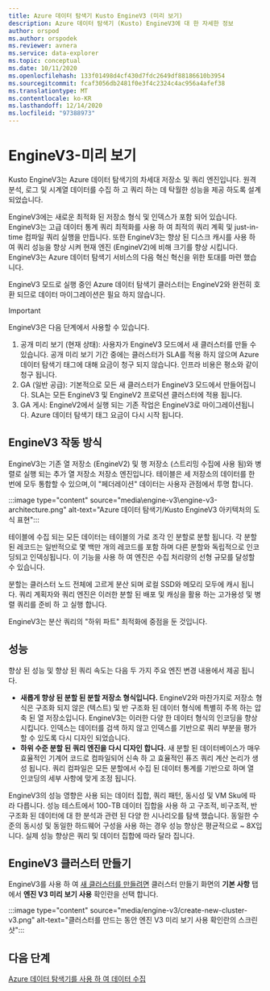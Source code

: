 ```yaml
---
title: Azure 데이터 탐색기 Kusto EngineV3 (미리 보기)
description: Azure 데이터 탐색기 (Kusto) EngineV3에 대 한 자세한 정보
author: orspod
ms.author: orspodek
ms.reviewer: avnera
ms.service: data-explorer
ms.topic: conceptual
ms.date: 10/11/2020
ms.openlocfilehash: 133f01498d4cf430d7fdc2649df88186610b3954
ms.sourcegitcommit: fcaf3056db2481f0e3f4c2324c4ac956a4afef38
ms.translationtype: MT
ms.contentlocale: ko-KR
ms.lasthandoff: 12/14/2020
ms.locfileid: "97388973"
---
```

# <a name="enginev3---preview"></a>EngineV3-미리 보기

Kusto EngineV3는 Azure 데이터 탐색기의 차세대 저장소 및 쿼리 엔진입니다. 원격 분석, 로그 및 시계열 데이터를 수집 하 고 쿼리 하는 데 탁월한 성능을 제공 하도록 설계 되었습니다.

EngineV3에는 새로운 최적화 된 저장소 형식 및 인덱스가 포함 되어 있습니다. EngineV3는 고급 데이터 통계 쿼리 최적화를 사용 하 여 최적의 쿼리 계획 및 just-in-time 컴파일 쿼리 실행을 만듭니다. 또한 EngineV3는 향상 된 디스크 캐시를 사용 하 여 쿼리 성능을 향상 시켜 현재 엔진 (EngineV2)에 비해 크기를 향상 시킵니다. EngineV3는 Azure 데이터 탐색기 서비스의 다음 혁신 혁신을 위한 토대를 마련 했습니다.

EngineV3 모드로 실행 중인 Azure 데이터 탐색기 클러스터는 EngineV2와 완전히 호환 되므로 데이터 마이그레이션은 필요 하지 않습니다.

> [!IMPORTANT]
> EngineV3은 다음 단계에서 사용할 수 있습니다.
>
> 1. 공개 미리 보기 (현재 상태): 사용자가 EngineV3 모드에서 새 클러스터를 만들 수 있습니다. 공개 미리 보기 기간 중에는 클러스터가 SLA를 적용 하지 않으며 Azure 데이터 탐색기 태그에 대해 요금이 청구 되지 않습니다. 인프라 비용은 평소와 같이 청구 됩니다.
> 1. GA (일반 공급): 기본적으로 모든 새 클러스터가 EngineV3 모드에서 만들어집니다. SLA는 모든 EngineV3 및 EngineV2 프로덕션 클러스터에 적용 됩니다.
> 1. GA 게시: EngineV2에서 실행 되는 기존 작업은 EngineV3로 마이그레이션됩니다. Azure 데이터 탐색기 태그 요금이 다시 시작 됩니다.

## <a name="how-enginev3-works"></a>EngineV3 작동 방식

EngineV3는 기존 열 저장소 (EngineV2) 및 행 저장소 (스트리밍 수집에 사용 됨)와 병렬로 실행 되는 추가 열 저장소 저장소 엔진입니다. 테이블은 세 저장소의 데이터를 한 번에 모두 통합할 수 있으며,이 "페더레이션" 데이터는 사용자 관점에서 투명 합니다.

:::image type="content" source="media\engine-v3\engine-v3-architecture.png" alt-text="Azure 데이터 탐색기/Kusto EngineV3 아키텍처의 도식 표현":::

테이블에 수집 되는 모든 데이터는 테이블의 가로 조각 인 분할로 분할 됩니다. 각 분할 된 레코드는 일반적으로 몇 백만 개의 레코드를 포함 하며 다른 분할와 독립적으로 인코딩되고 인덱싱됩니다. 이 기능을 사용 하 여 엔진은 수집 처리량의 선형 규모를 달성할 수 있습니다.

분할는 클러스터 노드 전체에 고르게 분산 되며 로컬 SSD와 메모리 모두에 캐시 됩니다. 쿼리 계획자와 쿼리 엔진은 이러한 분할 된 배포 및 캐싱을 활용 하는 고가용성 및 병렬 쿼리를 준비 하 고 실행 합니다.

EngineV3는 분산 쿼리의 "하위 파트" 최적화에 중점을 둔 것입니다.

## <a name="performance"></a>성능

향상 된 성능 및 향상 된 쿼리 속도는 다음 두 가지 주요 엔진 변경 내용에서 제공 됩니다.

* **새롭게 향상 된 분할 된 분할 저장소 형식입니다.** EngineV2와 마찬가지로 저장소 형식은 구조화 되지 않은 (텍스트) 및 반 구조화 된 데이터 형식에 특별히 주목 하는 압축 된 열 저장소입니다. EngineV3는 이러한 다양 한 데이터 형식의 인코딩을 향상 시킵니다. 인덱스는 데이터를 검색 하지 않고 인덱스를 기반으로 쿼리 부분을 평가할 수 있도록 다시 디자인 되었습니다.
* **하위 수준 분할 된 쿼리 엔진을 다시 디자인 합니다.** 새 분할 된 데이터베이스가 매우 효율적인 기계어 코드로 컴파일되어 신속 하 고 효율적인 퓨즈 쿼리 계산 논리가 생성 됩니다. 쿼리 컴파일은 모든 분할에서 수집 된 데이터 통계를 기반으로 하며 열 인코딩의 세부 사항에 맞게 조정 됩니다.

EngineV3의 성능 영향은 사용 되는 데이터 집합, 쿼리 패턴, 동시성 및 VM Sku에 따라 다릅니다. 성능 테스트에서 100-TB 데이터 집합을 사용 하 고 구조적, 비구조적, 반 구조화 된 데이터에 대 한 분석과 관련 된 다양 한 시나리오를 탐색 했습니다. 동일한 수준의 동시성 및 동일한 하드웨어 구성을 사용 하는 경우 성능 향상은 평균적으로 ~ 8X입니다. 실제 성능 향상은 쿼리 및 데이터 집합에 따라 달라 집니다.

## <a name="create-an-enginev3-cluster"></a>EngineV3 클러스터 만들기

EngineV3를 사용 하 여 [새 클러스터를 만들려면](create-cluster-database-portal.md) 클러스터 만들기 화면의 **기본 사항** 탭에서 **엔진 V3 미리 보기 사용** 확인란을 선택 합니다.

:::image type="content" source="media/engine-v3/create-new-cluster-v3.png" alt-text="클러스터를 만드는 동안 엔진 V3 미리 보기 사용 확인란의 스크린샷":::

## <a name="next-steps"></a>다음 단계

[Azure 데이터 탐색기를 사용 하 여 데이터 수집](ingest-data-overview.md)
